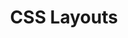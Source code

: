 ---
layout: module
title: CSS Layouts
type: lecture
num: 7
draft: 0
start_date: 2025-01-31
slides:
    - title: CSS Layouts
      type: slides
      num: 7
      draft: 0
      url: https://docs.google.com/presentation/d/1PjbqofH0W1PCIyM9TqDYib1poSJdeoia/edit?usp=sharing&ouid=113376576186080604800&rtpof=true&sd=true
readings: 
   - url: ../resources/units/
     title: Units
     type: reading
     required: 1
     internal: 1
   - url: ../resources/media-queries/
     title: Media Queries
     type: reading
     required: 1
     internal: 1
   - url: ../resources/flexbox/
     title: CSS Flex
     type: reading
     required: 1
     internal: 1
   - url: ../resources/css-grid/
     title: CSS Grid
     type: reading
     required: 1
     internal: 1
   - url: https://cssgridgarden.com/
     title: "CSS Grid Garden"
     type: reading
     required: 1
     notes: Complete at least the first 10 levels
   - url: https://flexboxfroggy.com/
     title: Flexbox Froggy
     type: reading
     required: 1
     notes: Complete at least the first 10 levels
   - url: https://university.webflow.com/lesson/flexbox-vs-grid
     title: When to use Flex versus CSS Grid?
     type: reading
   - url: https://css-tricks.com/snippets/css/complete-guide-grid/
     title: "CSS Tricks: A Complete Guide to Grid"
     type: reading
   - url: https://css-tricks.com/snippets/css/a-guide-to-flexbox/
     type: reading
     title: "CSS Tricks: A Complete Guide to Flexbox"
   - url: https://www.w3schools.com/css/css3_flexbox.asp
     title: W3 Schools Flexbox Guide
     type: reading
activities:
    - num: 7
      type: activity
      title: Lecture 7 exercise files
      url: /course-files/lectures/lecture07.zip
---